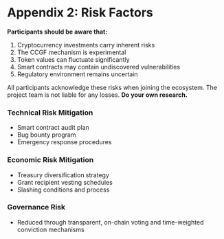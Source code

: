 # Appendix 2: Risk Factors

**Participants should be aware that:**

1. Cryptocurrency investments carry inherent risks
2. The CCGF mechanism is experimental
3. Token values can fluctuate significantly
4. Smart contracts may contain undiscovered vulnerabilities
5. Regulatory environment remains uncertain

All participants acknowledge these risks when joining the ecosystem. The project team is not liable for any losses. **Do your own research.**

### Technical Risk Mitigation

* Smart contract audit plan
* Bug bounty program
* Emergency response procedures

### Economic Risk Mitigation

* Treasury diversification strategy
* Grant recipient vesting schedules
* Slashing conditions and process

### Governance Risk

* Reduced through transparent, on-chain voting and time-weighted conviction mechanisms
